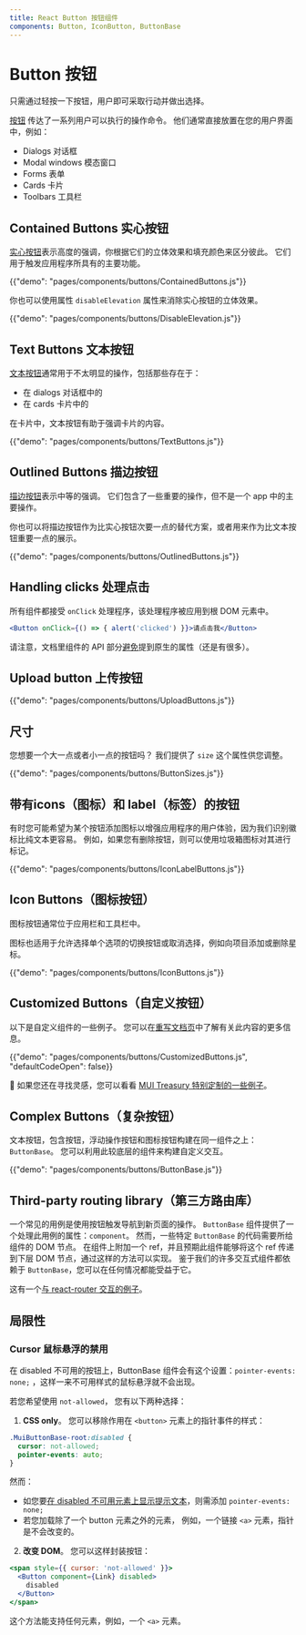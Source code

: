 ```yaml
---
title: React Button 按钮组件
components: Button, IconButton, ButtonBase
---
```


# Button 按钮

<p class="description">只需通过轻按一下按钮，用户即可采取行动并做出选择。</p>

[按钮](https://material.io/design/components/buttons.html) 传达了一系列用户可以执行的操作命令。 他们通常直接放置在您的用户界面中，例如：

- Dialogs 对话框
- Modal windows 模态窗口
- Forms 表单
- Cards 卡片
- Toolbars 工具栏

## Contained Buttons 实心按钮

[实心按钮](https://material.io/design/components/buttons.html#contained-button)表示高度的强调，你根据它们的立体效果和填充颜色来区分彼此。 它们用于触发应用程序所具有的主要功能。

{{"demo": "pages/components/buttons/ContainedButtons.js"}}

你也可以使用属性 `disableElevation` 属性来消除实心按钮的立体效果。

{{"demo": "pages/components/buttons/DisableElevation.js"}}

## Text Buttons 文本按钮

[文本按钮](https://material.io/design/components/buttons.html#text-button)通常用于不太明显的操作，包括那些存在于：

- 在 dialogs 对话框中的
- 在 cards 卡片中的

在卡片中，文本按钮有助于强调卡片的内容。

{{"demo": "pages/components/buttons/TextButtons.js"}}

## Outlined Buttons 描边按钮

[描边按钮](https://material.io/design/components/buttons.html#outlined-button)表示中等的强调。 它们包含了一些重要的操作，但不是一个 app 中的主要操作。

你也可以将描边按钮作为比实心按钮次要一点的替代方案，或者用来作为比文本按钮重要一点的展示。

{{"demo": "pages/components/buttons/OutlinedButtons.js"}}

## Handling clicks 处理点击

所有组件都接受 `onClick` 处理程序，该处理程序被应用到根 DOM 元素中。

```jsx
<Button onClick={() => { alert('clicked') }}>请点击我</Button>
```

请注意，文档里组件的 API 部分[避免](/guides/api/#native-properties)提到原生的属性（还是有很多）。

## Upload button 上传按钮

{{"demo": "pages/components/buttons/UploadButtons.js"}}

## 尺寸

您想要一个大一点或者小一点的按钮吗？ 我们提供了 `size` 这个属性供您调整。

{{"demo": "pages/components/buttons/ButtonSizes.js"}}

## 带有icons（图标）和 label（标签）的按钮

有时您可能希望为某个按钮添加图标以增强应用程序的用户体验，因为我们识别徽标比纯文本更容易。 例如，如果您有删除按钮，则可以使用垃圾箱图标对其进行标记。

{{"demo": "pages/components/buttons/IconLabelButtons.js"}}

## Icon Buttons（图标按钮）

图标按钮通常位于应用栏和工具栏中。

图标也适用于允许选择单个选项的切换按钮或取消选择，例如向项目添加或删除星标。

{{"demo": "pages/components/buttons/IconButtons.js"}}

## Customized Buttons（自定义按钮）

以下是自定义组件的一些例子。 您可以在[重写文档页](/customization/components/)中了解有关此内容的更多信息。

{{"demo": "pages/components/buttons/CustomizedButtons.js", "defaultCodeOpen": false}}

👑 如果您还在寻找灵感，您可以看看 [MUI Treasury 特别定制的一些例子](https://mui-treasury.com/styles/button)。

## Complex Buttons（复杂按钮）

文本按钮，包含按钮，浮动操作按钮和图标按钮构建在同一组件之上：`ButtonBase`。 您可以利用此较底层的组件来构建自定义交互。

{{"demo": "pages/components/buttons/ButtonBase.js"}}

## Third-party routing library（第三方路由库）

一个常见的用例是使用按钮触发导航到新页面的操作。 `ButtonBase` 组件提供了一个处理此用例的属性：`component`。 然而，一些特定 `ButtonBase` 的代码需要所给组件的 DOM 节点。 在组件上附加一个 ref，并且预期此组件能够将这个 ref 传递到下层 DOM 节点，通过这样的方法可以实现。 鉴于我们的许多交互式组件都依赖于 `ButtonBase`，您可以在任何情况都能受益于它。

这有一个[与 react-router 交互的例子](/guides/composition/#button)。

## 局限性

### Cursor 鼠标悬浮的禁用

在 disabled 不可用的按钮上，ButtonBase 组件会有这个设置：`pointer-events: none;` ，这样一来不可用样式的鼠标悬浮就不会出现。

若您希望使用 `not-allowed`， 您有以下两种选择：

1. **CSS only**。 您可以移除作用在 `<button>` 元素上的指针事件的样式：

  ```css
  .MuiButtonBase-root:disabled {
    cursor: not-allowed;
    pointer-events: auto;
  }
  ```

然而：

- 如您要[在 disabled 不可用元素上显示提示文本](/components/tooltips/#disabled-elements)，则需添加 `pointer-events: none;`
- 若您加载除了一个 button 元素之外的元素， 例如，一个链接 `<a>` 元素，指针是不会改变的。

2. **改变 DOM**。 您可以这样封装按钮：

  ```jsx
  <span style={{ cursor: 'not-allowed' }}>
    <Button component={Link} disabled>
      disabled
    </Button>
  </span>
  ```

这个方法能支持任何元素，例如，一个 `<a>` 元素。